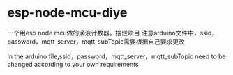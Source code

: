 # esp-node-mcu-diye
一个用esp node mcu做的滴液计数器，摆烂项目
注意arduino文件中，ssid，password，mqtt_server，mqtt_subTopic需要根据自己要求更改

In the arduino file,ssid，password，mqtt_server，mqtt_subTopic need to be changed according to your own requirements
